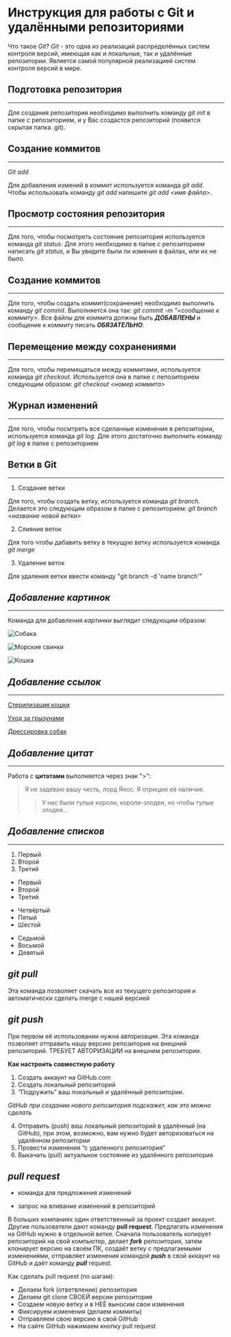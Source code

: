 # Инструкция для работы с Git и удалёнными репозиториями

Что такое *Git*?
*Git* - это одна из реализаций распределённых систем контроля версий, имеющая как и локальные, так и удалённые репозитории. Является самой популярной реализацией систем контроля версий в мире.

## Подготовка репозитория

***

Для создания репозитория необходимо выполнить команду *git init*  в папке с репозиторием, и у Вас создастся репозиторий (появится скрытая папка .git).

## Создание коммитов

***

*Git add*

Для добавления измений в коммит используется команда *git add*. Чтобы использовать команду *git add* напишите *git add <имя файла>*.

## Просмотр состояния репозитория

***

Для того, чтобы посмотреть состояние репозитория используется команда *git status*. Для этого необходимо в папке с репозиторием написать *git status*, и Вы увидите были ли измения в файлах, или их не было.

## Создание коммитов

***

Для того, чтобы создать коммит(сохранение) необходимо выполнить команду *git commit*. Выполняется она так: *git commit -m "<сообщение к коммиту>*. Все файлы для коммита должны быть ***ДОБАВЛЕНЫ*** и сообщение к коммиту писать ***ОБЯЗАТЕЛЬНО***.

## Перемещение между сохранениями

***

Для того, чтобы перемещаться между коммитами, используется команда *git checkout*. Используется она в папке с пепозиторием следующим образом: *git checkout <номер коммита>*

## Журнал изменений

***

Для того, чтобы посмтреть все сделанные изменения в репозитории, используется команда *git log*. Для этого достаточно выполнить команду *git log* в папке с репозиторием

## Ветки в Git

***

1. Создание ветки

Для того, чтобы создать ветку, используется команда *git branch*. Делается это следующим образом в папке с репозиторием: *git branch <название новой ветки>*

2. Слияние веток

Для того чтобы дабавить ветку в текущую ветку используется команда *git merge <name branch>*

3. Удаление веток

Для удаления ветки ввести команду "git branch -d 'name branch'"

## ***Добавление картинок***

***

Команда для добавления *картинки* выглядит следующим образом:

![Собака](https://wallbox.ru/wallpapers/main2/201720/cvety-sobaka-radost-lug-progulka-bernskij-zennenhund.jpg)

![Морские свинки](https://vsegda-pomnim.com/uploads/posts/2022-04/1651051270_7-vsegda-pomnim-com-p-morskie-svinki-foto-7.jpg)

![Кошка](https://avatars.mds.yandex.net/i?id=ed3ec75dc0c9179b86e62fe95db24350-5221780-images-thumbs&n=13)

## ***Добавление ссылок***

***

[Стерилизация кошки](https://lapkins.ru/p/sterilizatsiya-koshek/?ysclid=l8ozu2wtbg85805966)

[Уход за грызунами](https://vetcklinika.ru/lechenie-gryizunov/gryizunyi-uhod-i-soderzhanie.html)

[Дрессировка собак](https://sobaka.wiki/vospitanie/dressirovka/kak-dressirovat-sobaku-sovety-pravila-metody/?ysclid=l8oyshvkvt71336475)

## ***Добавление цитат***

***

Работа с **цитатами** выполняется через знак ">":

>Я не задеваю вашу честь, лорд Янос. Я отрицаю её наличие.
>>У нас были тупые короли, короли-злодеи, но чтобы тупые злодеи...

## ***Добавление списков***

***

1. Первый 
2. Второй
3. Третий

* Первый
* Второй
* Третий

- Четвёртый
- Пятый 
- Шестой

+ Седьмой
+ Восьмой
+ Девятый

## ***git pull***
Эта команда позволяет скачать все из текущего репозитория и автоматически сделать merge с нашей версией

## ***git push***
При первом её использовании нужна авторизация.
Эта команда позволяет отправить нашу версию репозитория на внешний репозиторий. ТРЕБУЕТ АВТОРИЗАЦИИ на внешнем репозитории.

**Как настроить совместную работу**

1. Создать аккаунт на GitHub.com
2. Создать локальный репозиторий
3. “Подружить” ваш локальный и удалённый репозитории. 
    
*GitHub при создании нового репозитория подскажет, как это можно сделать*
    
4. Отправить (push) ваш локальный репозиторий в удалённый (на GitHub), при этом, возможно, вам нужно будет авторизоваться на удалённом репозитории
5. Провести изменения “с удаленного репозитория”
6. Выкачать (pull) актуальное состояние из удалённого репозитория

## ***pull request***

- команда для предложения изменений 

- запрос на вливание изменений в репозиторий

В больших компаниях один ответственный за проект создает аккаунт. Другие пользователи дают команду **pull request**. Предлагать изменения на GitHub нужно в отдельной ветке. 
Сначала пользователь копирует репозиторий на свой компьютер, делает ***fork*** репозитория, затем клонирует версию на своём ПК, создаёт ветку с предлагаемыми изменениями, отправляет изменения командой ***push*** в свой аккаунт на GitHub и даёт команду ***pull*** request.

Как сделать pull request (по шагам):

- Делаем fork (ответвление) репозитория 
- Делаем git clone СВОЕЙ версии репозитория 
- Создаем новую ветку и в НЕЁ выносим свои изменения 
- Фиксируем изменения (делаем коммиты) 
- Отправляем свою версию в свой GitHub 
- На сайте GitHub нажимаем кнопку pull request
    
